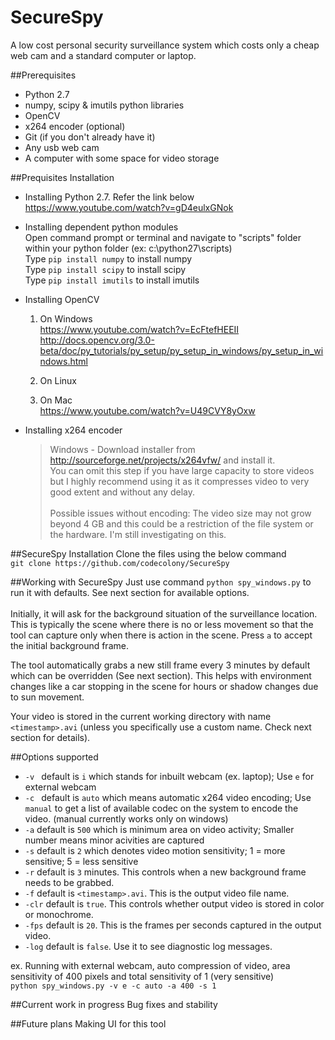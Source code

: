 # SecureSpy
A low cost personal security surveillance system which costs only a cheap web cam and a standard computer or laptop.

##Prerequisites
- Python 2.7
- numpy, scipy & imutils python libraries
- OpenCV
- x264 encoder (optional)
- Git (if you don't already have it)
- Any usb web cam
- A computer with some space for video storage

##Prequisites Installation 
- Installing Python 2.7. Refer the link below <br>
  https://www.youtube.com/watch?v=gD4eulxGNok

- Installing dependent python modules <br>
  Open command prompt or terminal and navigate to "scripts" folder within your python folder (ex: c:\python27\scripts) <br>
  Type `pip install numpy` to install numpy <br>
  Type `pip install scipy` to install scipy <br>
  Type `pip install imutils` to install imutils <br>

- Installing OpenCV
  1. On Windows <br>
  https://www.youtube.com/watch?v=EcFtefHEEII <br>
  http://docs.opencv.org/3.0-beta/doc/py_tutorials/py_setup/py_setup_in_windows/py_setup_in_windows.html

  2. On Linux <br>
  
  3. On Mac <br>
  https://www.youtube.com/watch?v=U49CVY8yOxw

- Installing x264 encoder <br>
  > Windows - Download installer from http://sourceforge.net/projects/x264vfw/ and install it. <br>
You can omit this step if you have large capacity to store videos but I highly recommend using it as it compresses video to very good extent and without any delay.
<br><br>
Possible issues without encoding: The video size may not grow beyond 4 GB and this could be a restriction of the file system or the hardware. I'm still investigating on this.

##SecureSpy Installation
Clone the files using the below command <br>
`git clone https://github.com/codecolony/SecureSpy`

##Working with SecureSpy
Just use command `python spy_windows.py` to run it with defaults. See next section for available options. <br>
<br>
Initially, it will ask for the background situation of the surveillance location. This is typically the scene where there is no or less movement so that the tool can capture only when there is action in the scene. Press `a` to accept the initial background frame. <br>

The tool automatically grabs a new still frame every 3 minutes by default which can be overridden (See next section). This helps with environment changes like a car stopping in the scene for hours or shadow changes due to sun movement.

Your video is stored in the current working directory with name `<timestamp>.avi` (unless you specifically use a custom name. Check next section for details).

##Options supported
- `-v ` default is `i` which stands for inbuilt webcam (ex. laptop); Use `e` for external webcam
- `-c ` default is `auto` which means automatic x264 video encoding; Use `manual` to get a list of available codec on the system to encode the video. (manual currently works only on windows)
- `-a` default is `500` which is minimum area on video activity; Smaller number means minor acivities are captured
- `-s` default is `2` which denotes video motion sensitivity; 1 = more sensitive; 5 = less sensitive
- `-r` default is `3` minutes. This controls when a new background frame needs to be grabbed.
- `-f` default is `<timestamp>.avi`. This is the output video file name.
- `-clr` default is `true`. This controls whether output video is stored in color or monochrome.
- `-fps` default is `20`. This is the frames per seconds captured in the output video.
- `-log` default is `false`. Use it to see diagnostic log messages.

ex. Running with external webcam, auto compression of video, area sensitivity of 400 pixels and total sensitivity of 1 (very sensitive) <br>
`python spy_windows.py -v e -c auto -a 400 -s 1`

##Current work in progress
Bug fixes and stability

##Future plans
Making UI for this tool
